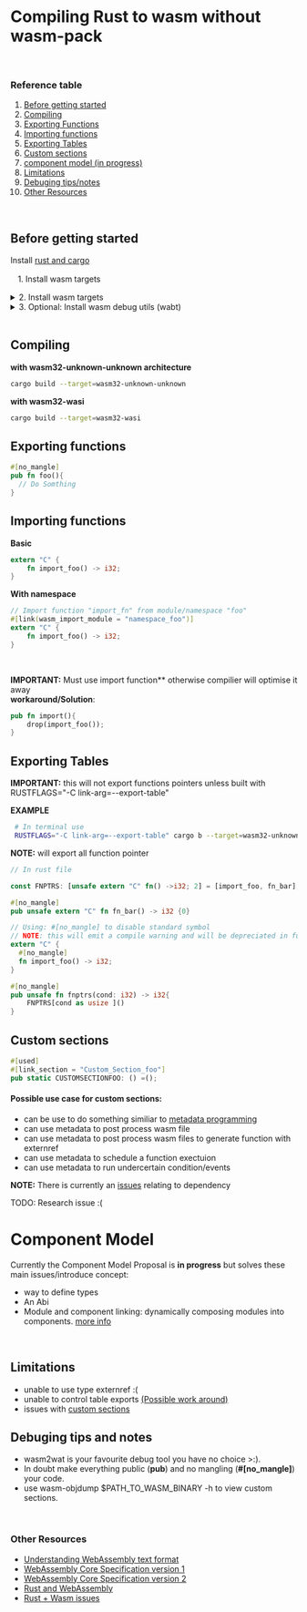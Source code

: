 # Compiling Rust to wasm without wasm-pack

<br>

### **Reference table**

1. [Before getting started](#Before-getting-started)
2. [Compiling](#Compiling)
3. [Exporting Functions](#Exporting-Functions)
4. [Importing functions](#Importing-functions)
5. [Exporting Tables](#Exporing-Tables)
6. [Custom sections](#Custom-sections)
7. [component model (in progress)](#component-model)
7. [Limitations](#Limitations)
8. [Debuging tips/notes](#Debuging-tips-and-notes)
9. [Other Resources](#Other-Resources)

<br>

## Before getting started

Install [rust and cargo](https://www.rust-lang.org/)

ㅤ1\. Install wasm targets

<details>
<summary> 2. Install wasm targets</summary>

```sh
# with standard libary
rustup target add wasm32-wasi

# without file operations and other useful operations/utils from standard libary
rustup target add wasm32-unknown-unknown
```
</details>

<details><summary>3. Optional: Install wasm debug utils (wabt)</summary>

**Debian**
```sh
sudo apt install wabt
```
**Fedora**
```sh
sudo dnf install wabt
```
**ARCH**
```
sudo yay -S wabt
```
**Source**
```sh
git clone --recursive https://github.com/WebAssembly/wabt
cd wabt
git submodule update --init

mkdir build
cd build
cmake ..
cmake --build .

```

</details>

<br>

## **Compiling**

**with wasm32-unknown-unknown architecture**
```sh
cargo build --target=wasm32-unknown-unknown
```
**with wasm32-wasi**
```sh
cargo build --target=wasm32-wasi
```


## **Exporting functions**

```rust
#[no_mangle]
pub fn foo(){
  // Do Somthing
}

```
## **Importing functions**

**Basic**
```rust
extern "C" {
    fn import_foo() -> i32;
}

```
**With namespace**
```rust
// Import function "import_fn" from module/namespace "foo"
#[link(wasm_import_module = "namespace_foo")]
extern "C" {
    fn import_foo() -> i32;
}
```

<br>

**IMPORTANT:** Must use import function** otherwise compilier will optimise it away
<br/>
**workaround/Solution**:
```rust
pub fn import(){
	drop(import_foo());
}

```

## **Exporting Tables**

**IMPORTANT:** this will not export functions pointers unless built with RUSTFLAGS="-C link-arg=--export-table"

**EXAMPLE**

```sh
 # In terminal use
 RUSTFLAGS="-C link-arg=--export-table" cargo b --target=wasm32-unknown-unknown
```
**NOTE:** will export all function pointer

```rust
// In rust file

const FNPTRS: [unsafe extern "C" fn() ->i32; 2] = [import_foo, fn_bar];

#[no_mangle]
pub unsafe extern "C" fn fn_bar() -> i32 {0}

// Using: #[no_mangle] to disable standard symbol
// NOTE: this will emit a compile warning and will be depreciated in future rust versions
extern "C" {
  #[no_mangle]
  fn import_foo() -> i32;
}

#[no_mangle]
pub unsafe fn fnptrs(cond: i32) -> i32{
    FNPTRS[cond as usize ]()
} 
```
## **Custom sections**

```rust
#[used]
#[link_section = "Custom_Section_foo"]
pub static CUSTOMSECTIONFOO: () =();
```

#### **Possible use case for custom sections:**
- can be use to do something similiar to [metadata programming](https://stackoverflow.com/questions/514644/what-exactly-is-metaprogramming)
- can use metadata to post process wasm file
- can use metadata to post process wasm files to generate function with externref
- can use metadata to schedule a function exectuion
- can use metadata to run undercertain condition/events


**NOTE:** There is currently an [issues](https://github.com/rust-lang/rust/issues/56639) relating to dependency

TODO: Research issue :(

# **Component Model**
 Currently the Component Model Proposal is **in progress** but solves these main issues/introduce concept:
  - way to define types
  - An Abi
  - Module and component linking: dynamically composing modules into components. 
 [more info](https://www.fermyon.com/blog/webassembly-component-model)


<br>

## **Limitations**

- unable to use type externref :(
- unable to control table exports [(Possible work around)](#Possible-use-case-for-custom-sections:)
- issues with [custom sections](https://github.com/rust-lang/rust/issues/56639)

## **Debuging tips and notes**

- wasm2wat is your favourite debug tool you have no choice >:).
- In doubt make everything public (**pub**) and no mangling (**#[no_mangle]**) your code.
- use wasm-objdump $PATH_TO_WASM_BINARY -h to view custom sections.


<br/>

### **Other Resources** 
- [Understanding WebAssembly text format](https://developer.mozilla.org/en-US/docs/WebAssembly/Understanding_the_text_format)
- [WebAssembly Core Specification version 1](https://www.w3.org/TR/wasm-core-1/)
- [WebAssembly Core Specification version 2](https://www.w3.org/TR/wasm-core-2/)
- [Rust and WebAssembly](https://rustwasm.github.io/book/)
- [Rust + Wasm issues](https://github.com/rust-lang/rust/labels/O-wasm)
